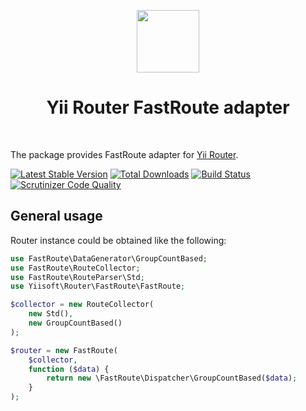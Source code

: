 <p align="center">
    <a href="https://github.com/yiisoft" target="_blank">
        <img src="https://avatars0.githubusercontent.com/u/993323" height="100px">
    </a>
    <h1 align="center">Yii Router FastRoute adapter</h1>
    <br>
</p>

The package provides FastRoute adapter for [Yii Router](https://github.com/yiisoft/router).

[![Latest Stable Version](https://poser.pugx.org/yiisoft/router-fastroute/v/stable.png)](https://packagist.org/packages/yiisoft/router-fastroute)
[![Total Downloads](https://poser.pugx.org/yiisoft/router-fastroute/downloads.png)](https://packagist.org/packages/yiisoft/router-fastroute)
[![Build Status](https://travis-ci.com/yiisoft/router-fastroute.svg?branch=master)](https://travis-ci.com/yiisoft/router-fastroute)
[![Scrutinizer Code Quality](https://scrutinizer-ci.com/g/yiisoft/router-fastroute/badges/quality-score.png?b=master)](https://scrutinizer-ci.com/g/yiisoft/router-fastroute/?branch=master)

## General usage

Router instance could be obtained like the following:

```php
use FastRoute\DataGenerator\GroupCountBased;
use FastRoute\RouteCollector;
use FastRoute\RouteParser\Std;
use Yiisoft\Router\FastRoute\FastRoute;

$collector = new RouteCollector(
    new Std(),
    new GroupCountBased()
);

$router = new FastRoute(
    $collector,
    function ($data) {
        return new \FastRoute\Dispatcher\GroupCountBased($data);
    }
);
```
